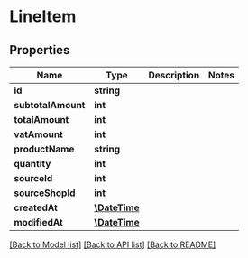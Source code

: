 # LineItem

## Properties
Name | Type | Description | Notes
------------ | ------------- | ------------- | -------------
**id** | **string** |  | 
**subtotalAmount** | **int** |  | 
**totalAmount** | **int** |  | 
**vatAmount** | **int** |  | 
**productName** | **string** |  | 
**quantity** | **int** |  | 
**sourceId** | **int** |  | 
**sourceShopId** | **int** |  | 
**createdAt** | [**\DateTime**](\DateTime.md) |  | 
**modifiedAt** | [**\DateTime**](\DateTime.md) |  | 

[[Back to Model list]](../../README.md#documentation-for-models) [[Back to API list]](../../README.md#documentation-for-api-endpoints) [[Back to README]](../../README.md)

